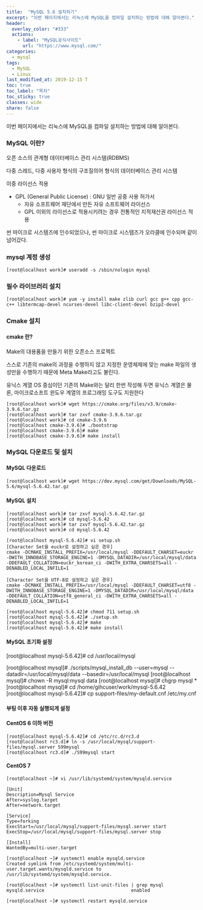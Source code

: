```yaml
---
title:  "MySQL 5.6 설치하기"
excerpt: "이번 페이지에서는 리눅스에 MySQL을 컴파일 설치하는 방법에 대해 알아본다."
header:
  overlay_color: "#333"
  actions:
    - label: "MySQL공식사이트"
      url: "https://www.mysql.com/"
categories:
  - mysql
tags:
  - MySQL
  - Linux
last_modified_at: 2019-12-15 T
toc: true
toc_label: "목차"
toc_sticky: true
classes: wide
share: false
---
```

이번 페이지에서는 리눅스에 MySQL을 컴파일 설치하는 방법에 대해 알아본다.

### MySQL 이란?

오픈 소스의 관계형 데이터베이스 관리 시스템(RDBMS)

다중 스레드, 다중 사용자 형식의 구조질의어 형식의 데이터베이스 관리 시스템

 이중 라이선스 적용
- GPL (General Public License) : GNU 일반 공중 사용 허가서
    - 자유 소프트웨어 재단에서 만든 자유 소프트웨어 라이선스
    - GPL 이외의 라이선스로 적용시키려는 경우 전통적인 지적재산권 라이선스 적용

썬 마이크로 시스템즈에 인수되었으나, 썬 마이크로 시스템즈가 오라클에 인수되며 같이 넘어갔다.


### mysql 계정 생성

```
[root@localhost work]# useradd -s /sbin/nologin mysql
```

### 필수 라이브러리 설치

```
[root@localhost work]# yum -y install make zlib curl gcc g++ cpp gcc-c++ libtermcap-devel ncurses-devel libc-client-devel bzip2-devel
```

### Cmake 설치

#### cmake 란?
Make의 대용품을 만들기 위한 오픈소스 프로젝트

스스로 기존의 make의 과정을 수행하지 않고 지정한 운영체제에 맞는 make 파일의 생성만을 수행하기 때문에 Meta Make라고도 불린다.

유닉스 계열 OS 중심이던 기존의 Make와는 달리 한번 작성해 두면 유닉스 계열은 물론, 마이크로소프트 윈도우 계열의 프로그래밍 도구도 지원한다

```
[root@localhost work]# wget https://cmake.org/files/v3.9/cmake-3.9.6.tar.gz
[root@localhost work]# tar zxvf cmake-3.9.6.tar.gz
[root@localhost work]# cd cmake-3.9.6
[root@localhost cmake-3.9.6]# ./bootstrap
[root@localhost cmake-3.9.6]# make
[root@localhost cmake-3.9.6]# make install
```

### MySQL 다운로드 및 설치

#### MySQL 다운로드
```
[root@localhost work]# wget https://dev.mysql.com/get/Downloads/MySQL-5.6/mysql-5.6.42.tar.gz
```

#### MySQL 설치
```
[root@localhost work]# tar zxvf mysql-5.6.42.tar.gz
[root@localhost work]# cd mysql-5.6.42
[root@localhost work]# tar zxvf mysql-5.6.42.tar.gz
[root@localhost work]# cd mysql-5.6.42

[root@localhost mysql-5.6.42]# vi setup.sh
[Character Set을 euckr로 설정하고 싶은 경우]
cmake -DCMAKE_INSTALL_PREFIX=/usr/local/mysql -DDEFAULT_CHARSET=euckr -DWITH_INNOBASE_STORAGE_ENGINE=1 -DMYSQL_DATADIR=/usr/local/mysql/data -DDEFAULT_COLLATION=euckr_korean_ci -DWITH_EXTRA_CHARSETS=all -DENABLED_LOCAL_INFILE=1
	
[Character Set을 UTF-8로 설정하고 싶은 경우]
cmake -DCMAKE_INSTALL_PREFIX=/usr/local/mysql -DDEFAULT_CHARSET=utf8 -DWITH_INNOBASE_STORAGE_ENGINE=1 -DMYSQL_DATADIR=/usr/local/mysql/data -DDEFAULT_COLLATION=utf8_general_ci -DWITH_EXTRA_CHARSETS=all -DENABLED_LOCAL_INFILE=1

[root@localhost mysql-5.6.42]# chmod 711 setup.sh
[root@localhost mysql-5.6.42]# ./setup.sh
[root@localhost mysql-5.6.42]# make
[root@localhost mysql-5.6.42]# make install
```

#### MySQL 초기화 설정

[root@localhost mysql-5.6.42]# cd /usr/local/mysql
	
[root@localhost mysql]# ./scripts/mysql_install_db --user=mysql --datadir=/usr/local/mysql/data --basedir=/usr/local/mysql
[root@localhost mysql]# chown -R mysql:mysql data
[root@localhost mysql]# chgrp mysql *
[root@localhost mysql]# cd /home/gihcuser/work/mysql-5.6.42
[root@localhost mysql-5.6.42]# cp support-files/my-default.cnf /etc/my.cnf

#### 부팅 이후 자동 실행되게 설정
#### CentOS 6 이하 버전
```
[root@localhost mysql-5.6.42]# cd /etc/rc.d/rc3.d
[root@localhost rc3.d]# ln -s /usr/local/mysql/support-files/mysql.server S99mysql
[root@localhost rc3.d]# ./S99mysql start
```
#### CentOS 7
```
[root@localhost ~]# vi /usr/lib/systemd/system/mysqld.service

[Unit]
Description=Mysql Service
After=syslog.target
After=network.target

[Service]
Type=forking
ExecStart=/usr/local/mysql/support-files/mysql.server start
ExecStop=/usr/local/mysql/support-files/mysql.server stop

[Install]
WantedBy=multi-user.target

[root@localhost ~]# systemctl enable mysqld.service
Created symlink from /etc/systemd/system/multi-user.target.wants/mysqld.service to /usr/lib/systemd/system/mysqld.service.

[root@localhost ~]# systemctl list-unit-files | grep mysql
mysqld.service                                enabled

[root@localhost ~]# systemctl restart mysqld.service
```

